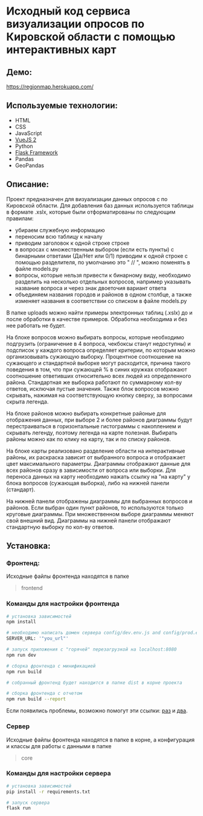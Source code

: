 # Исходный код сервиса визуализации опросов по Кировской области с помощью интерактивных карт

## Демо:

https://regionmap.herokuapp.com/

## Используемые технологии:

- HTML
- CSS
- JavaScript
- [VueJS 2](https://v2.vuejs.org/)
- Python
- [Flask Framework](https://flask.palletsprojects.com/en/2.1.x/)
- Pandas
- GeoPandas

## Описание:

Проект предназначен для визуализации данных опросов с по Кировской области. Для добавления баз данных используется таблицы в формате .xslx, которые были отформатированы по следующим правилам:

- убираем служебную информацию
- переносим всю таблицу к началу
- приводим заголовок к одной строке строке
- в вопросах с множественным выбором (если есть пункты) с бинарными ответами (Да/Нет или 0/1) приводим к одной строке с помощью разделителя, по умолчанию это " // ", можно поменять в файле models.py
- вопросы, которые нельзя привести к бинарному виду, необходимо разделить на несколько отдельных вопросов, например указывать название вопроса и через знак двоеточия вариант ответа
- объединяем названия городов и районов в одном столбце, а также изменяет названия в соответствии со списком в файле models.py

В папке uploads можно найти примеры электронных таблиц (.xslx) до и после обработки в качестве примеров. Обработка необходима и без нее работать не будет.

На блоке вопросов можно выбирать вопросы, которые необходимо подгрузить (ограничение в 4 вопроса, чекбоксы станут недоступны) и подсписок у каждого вопроса определяет критерии, по которым можно организовывать сужающую выборку. Процентное соотношение на сужающего и стандартной выборке могут расходится, причина такого поведения в том, что при сужающей % в синих кружках отображают соотношение ответивших относительно всех людей из определенного района. Стандартная же выборка работают по суммарному кол-ву ответов, исключая пустые значения. Также блок вопросов можно скрывать, нажимая на соответствующую кнопку сверху, за вопросами скрыта легенда.

На блоке районов можно выбирать конкретные районые для отображения данных, при выборе 2 и более районов диаграммы будут перестраиваться в горизонтальные гистограммы с накоплением и скрывать легенду, поэтому легенда на карте полезная. Выбирать районы можно как по клику на карту, так и по списку районов.

На блоке карты реализовано разделение области на интерактивные районы, их раскраска зависит от выбранного вопроса и отображает цвет максимального параметры. Диаграммы отображают данные для всех районов сразу в зависимости от вопроса или выборки. Для переноса данных на карту необходимо нажать ссылку на "на карту" у блока вопросов (сужающая выборка), либо на нижней панели (стандарт). 

На нижней панели отображены диаграммы для выбранных вопросов и районов. Если выбран один пункт районов, то используются только круговые диаграммы. При множественном выборе диаграммы меняют свой внешний вид. Диаграммы на нижней панели отображают стандартную выборку по кол-ву ответов.

## Установка:

### Фронтенд:
Исходные файлы фронтенда находятся в папке
> frontend

### Команды для настройки фронтенда

``` bash
# установка зависимостей
npm install

# необходимо написать домен сервера config/dev.env.js and config/prod.env.js
SERVER_URL: '"you_url"'

# запуск приложения с "горячей" перезагрузкой на localhost:8080
npm run dev

# сборка фронтенда с минификацией
npm run build

# собранный фронтенд будет находится в папке dist в корне проекта

# сборка фронтенда с отчетом
npm run build --report
```

Если появились проблемы, возможно помогут эти ссылки:
 [раз](http://vuejs-templates.github.io/webpack/) и [два](http://vuejs.github.io/vue-loader).

### Сервер

Исходные файлы фронтенда находятся в папке в корне, а конфигурация и классы для работы с данными в папке
> core

### Команды для настройки сервера

``` bash
# установка зависимостей
pip install -r requirements.txt

# запуск сервера
flask run
```



